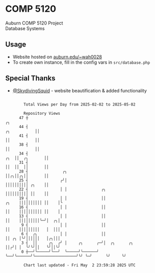 # COMP 5120
Auburn COMP 5120 Project  
Database Systems

## Usage
- Website hosted on [auburn.edu/~wah0028](https://webhome.auburn.edu/~wah0028/)
- To create own instance, fill in the config vars in `src/database.php`

## Special Thanks
- [@SkydivingSquid](https://github.com/SkydivingSquid) - website beautification & added functionality

```

        Total Views per Day from 2025-02-02 to 2025-05-02

        Repository Views
      47 ┼                                                                                       ╭╮
      44 ┤                                                                          ╭╮           ││
      41 ┤                                                                          ││           ││
      38 ┤                                                                          ││           ││
      34 ┤                                                                      ╭╮  ││  ╭╮       ││
      31 ┤                                                                      ││  ││  ││       ││
      28 ┤               ╭╮                                                     ││╭╮││╭╮││       ││
      25 ┤              ╭╯│                                                     ││││││││││ ╭╮    ││
      22 ┤              │ │               ╭╮                                    ││││││││││ ││    ││
      19 ┤              │ │               ││                              ╭╮    ││││││││││ ││    │╰
      16 ┤              │ │               ││                              ││    ││││││││││ ││    │
      13 ┤              │ │               ││                              ││    │││││││││╰─╯│  ╭╮│
       9 ┤              │ │               ││                              ││    │││││││││   │  │││
       6 ┤  ╭╮          │ │               ││                              ││ ╭╮ │╰╯││││││   │╭╮│││
       3 ┤  ││     ╭╮  ╭╯ │     ╭╮      ╭─╯│  ╭╮      ╭╮                  ││╭╯│ │  ╰╯╰╯││   ╰╯││╰╯
       0 ┼──╯╰─────╯╰──╯  ╰─────╯╰──────╯  ╰──╯╰──────╯╰──────────────────╯╰╯ ╰─╯      ╰╯     ╰╯

        Chart last updated - Fri May  2 23:59:28 2025 UTC
        
```

